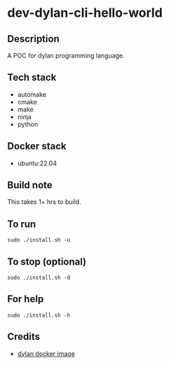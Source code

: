 # dev-dylan-cli-hello-world

## Description
A POC for dylan programming language.

## Tech stack
- automake
- cmake
- make
- ninja
- python

## Docker stack
- ubuntu:22.04

## Build note
This takes 1+ hrs to build.

## To run
`sudo ./install.sh -u`

## To stop (optional)
`sudo ./install.sh -d`

## For help
`sudo ./install.sh -h`

## Credits
- [dylan docker image](https://github.com/rzuckerm/dylan-docker-image.git)